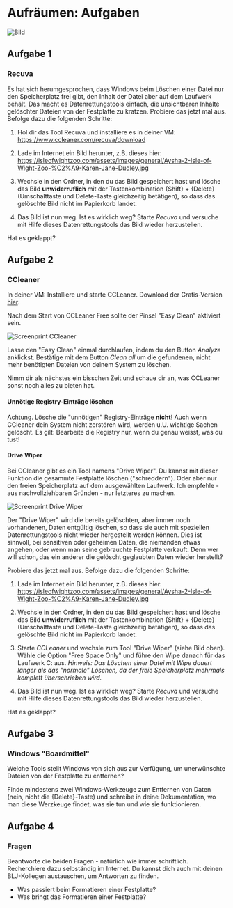 # Aufräumen: Aufgaben

![Bild](res/cleanup.gif)

## Aufgabe 1

### Recuva

Es hat sich herumgesprochen, dass Windows beim Löschen einer Datei nur den Speicherplatz frei gibt, den Inhalt der Datei aber auf dem Laufwerk behält. Das macht es Datenrettungstools einfach, die unsichtbaren Inhalte gelöschter Dateien von der Festplatte zu kratzen. Probiere das jetzt mal aus. Befolge dazu die folgenden Schritte:

1. Hol dir das Tool Recuva und installiere es in deiner VM: <https://www.ccleaner.com/recuva/download>

2. Lade im Internet ein Bild herunter, z.B. dieses hier: <https://isleofwightzoo.com/assets/images/general/Aysha-2-Isle-of-Wight-Zoo-%C2%A9-Karen-Jane-Dudley.jpg>  

3. Wechsle in den Ordner, in den du das Bild gespeichert hast und lösche das Bild **unwiderruflich** mit der Tastenkombination {Shift} + {Delete} (Umschalttaste und Delete-Taste gleichzeitig betätigen), so dass das gelöschte Bild nicht im Papierkorb landet.

4. Das Bild ist nun weg. Ist es wirklich weg? Starte _Recuva_ und versuche mit Hilfe dieses Datenrettungstools das Bild wieder herzustellen. 

Hat es geklappt?

## Aufgabe 2

### CCleaner

In deiner VM: Installiere und starte CCLeaner. Download der Gratis-Version [hier](https://www.ccleaner.com/de-de/ccleaner/download).

Nach dem Start von CCLeaner Free sollte der Pinsel "Easy Clean" aktiviert sein.

![Screenprint CCleaner](res/start-ccleaner.jpg)

Lasse den "Easy Clean" einmal durchlaufen, indem du den Button _Analyze_ anklickst. Bestätige mit dem Button _Clean all_ um die gefundenen, nicht mehr benötigten Dateien von deinem System zu löschen.

Nimm dir als nächstes ein bisschen Zeit und schaue dir an, was CCLeaner sonst noch alles zu bieten hat. 

#### Unnötige Registry-Einträge löschen

Achtung. Lösche die "unnötigen" Registry-Einträge **nicht**! Auch wenn CCleaner dein System nicht zerstören wird, werden u.U. wichtige Sachen gelöscht. Es gilt: Bearbeite die Registry nur, wenn du genau weisst, was du tust!

#### Drive Wiper

Bei CCleaner gibt es ein Tool namens "Drive Wiper". Du kannst mit dieser Funktion die gesammte Festplatte löschen ("schreddern"). Oder aber nur den freien Speicherplatz auf dem ausgewählten Laufwerk. Ich empfehle - aus nachvollziehbaren Gründen - nur letzteres zu machen. 

![Screenprint Drive Wiper](res/start-ccleaner.jpg)

Der "Drive Wiper" wird die bereits gelöschten, aber immer noch vorhandenen, Daten entgültig löschen, so dass sie auch mit speziellen Datenrettungstools nicht wieder hergestellt werden können. Dies ist sinnvoll, bei sensitiven oder geheimen Daten, die niemanden etwas angehen, oder wenn man seine gebrauchte Festplatte verkauft. Denn wer will schon, das ein anderer die gelöscht geglaubten Daten wieder herstellt?

Probiere das jetzt mal aus. Befolge dazu die folgenden Schritte:

1. Lade im Internet ein Bild herunter, z.B. dieses hier: <https://isleofwightzoo.com/assets/images/general/Aysha-2-Isle-of-Wight-Zoo-%C2%A9-Karen-Jane-Dudley.jpg>  

2. Wechsle in den Ordner, in den du das Bild gespeichert hast und lösche das Bild **unwiderruflich** mit der Tastenkombination {Shift} + {Delete} (Umschalttaste und Delete-Taste gleichzeitig betätigen), so dass das gelöschte Bild nicht im Papierkorb landet.

3. Starte _CCLeaner_ und wechsle zum Tool "Drive Wiper" (siehe Bild oben). Wähle die Option "Free Space Only" und führe den Wipe danach für das Laufwerk C: aus. _Hinweis: Das Löschen einer Datei mit Wipe dauert länger als das "normale" Löschen, da der freie Speicherplatz mehrmals komplett überschrieben wird._

4. Das Bild ist nun weg. Ist es wirklich weg? Starte _Recuva_ und versuche mit Hilfe dieses Datenrettungstools das Bild wieder herzustellen.

Hat es geklappt?

## Aufgabe 3

### Windows "Boardmittel"

Welche Tools stellt Windows von sich aus zur Verfügung, um unerwünschte Dateien von der Festplatte zu entfernen?

Finde mindestens zwei Windows-Werkzeuge zum Entfernen von Daten (nein, nicht die {Delete}-Taste) und schreibe in deine Dokumentation, wo man diese Werzkeuge findet, was sie tun und wie sie funktionieren.

[comment]: Datenträgerbereinigung_Programme-deinstallieren_Festplatte-formatieren.

## Aufgabe 4

### Fragen

Beantworte die beiden Fragen - natürlich wie immer schriftlich. Recherchiere dazu selbständig im Internet. Du kannst dich auch mit deinen BLJ-Kollegen austauschen, um Antworten zu finden.

- Was passiert beim Formatieren einer Festplatte?
- Was bringt das Formatieren einer Festplatte?

[comment]: Beim-Festplatte-formatieren-werden-alle-Daten-auf-der-ausgewählten-Festplatte,-einer-Speicherkarte-(SD-Karte,-CompactFlash-oder-MMC-Karte)-oder-dem-USB-Stick-unwiderruflich-gelöscht:-Das-Festplatte-formatieren-wird-daher-auch-als-Festplatte-löschen-bezeichnet.-Anders-als-bei-dem-einfachen-Daten-löschen-über-den-Windows-Papierkorb-kann-man-das-Formatieren-danach-auch-nicht-mehr-ganz-so-einfach-und-ohne-Spezialprogramme-rückgängig-machen,-und-auch-mit-solchen-Tools-werden-in-der-Regeln-nicht-mehr-alle-gelöschten-Daten-wiederhergestellt.

[comment]: Vorteile:_Datenmüll-wird-entsorgt_evtl.-vorhandene-schädliche-Software-wird-entsorgt_Fragmentierung-wird-behoben,-wodurch-der-PC-auch-wieder-schneller-wird
